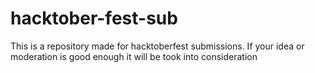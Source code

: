 # hacktober-fest-sub
This is a repository made for hacktoberfest submissions. If your idea or moderation is good enough it will be took into consideration
